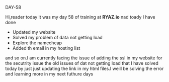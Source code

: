DAY-58


Hi,reader today it was my day 58 of training at **RYAZ.io** nad toady I have done


* Updated my website
* Solved my problem of data  not getting load
* Explore the namecheap
* Added th email in my hosting list

and so on.I am currently facing the issue of adding the ssl in my website for the secutrity issue the old issues of dat not getting load that I have solved today by just just updating the link in my html files.I weill be solving the error and learning more in my next futhure days